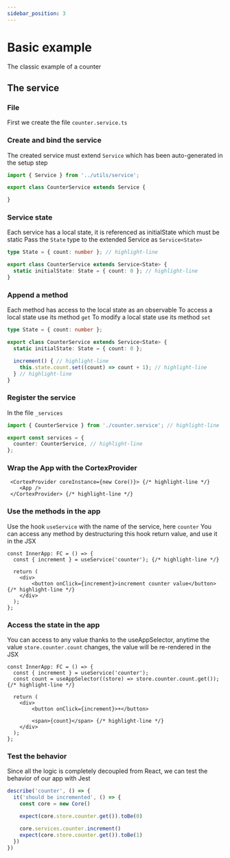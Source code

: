 ```yaml
---
sidebar_position: 3
---
```


# Basic example

The classic example of a counter

## The service

### File

First we create the file `counter.service.ts`

### Create and bind the service

The created service must extend `Service` which has been auto-generated in the setup step

```ts
import { Service } from '../utils/service';

export class CounterService extends Service {

}
```

### Service state

Each service has a local state, it is referenced as initialState which must be static
Pass the `State` type to the extended Service as `Service<State>`

```ts
type State = { count: number }; // highlight-line

export class CounterService extends Service<State> {
  static initialState: State = { count: 0 }; // highlight-line
}
```

### Append a method

Each method has access to the local state as an observable
To access a local state use its method `get`
To modify a local state use its method `set`

```ts
type State = { count: number };

export class CounterService extends Service<State> {
  static initialState: State = { count: 0 };

  increment() { // highlight-line
    this.state.count.set((count) => count + 1); // highlight-line
  } // highlight-line
}
```

### Register the service

In the file `_services`

```ts
import { CounterService } from './counter.service'; // highlight-line

export const services = {
  counter: CounterService, // highlight-line
};
```

### Wrap the App with the CortexProvider

```tsx
 <CortexProvider coreInstance={new Core()}> {/* highlight-line */}
    <App />
 </CortexProvider> {/* highlight-line */}
```

### Use the methods in the app

Use the hook `useService` with the name of the service, here `counter`
You can access any method by destructuring this hook return value, and use it in the JSX

```tsx
const InnerApp: FC = () => {
  const { increment } = useService('counter'); {/* highlight-line */}

  return (
    <div>
        <button onClick={increment}>increment counter value</button> {/* highlight-line */}
    </div>
  );
};
```

### Access the state in the app

You can access to any value thanks to the useAppSelector, anytime the value `store.counter.count` changes, the value will be re-rendered in the JSX

```tsx
const InnerApp: FC = () => {
  const { increment } = useService('counter');
  const count = useAppSelector((store) => store.counter.count.get());  {/* highlight-line */}

  return (
    <div>
        <button onClick={increment}>+</button>

        <span>{count}</span> {/* highlight-line */}
    </div>
  );
};
```

### Test the behavior

Since all the logic is completely decoupled from React, we can test the behavior of our app with Jest

```typescript
describe('counter', () => {
  it('should be incremented', () => {
    const core = new Core()

    expect(core.store.counter.get()).toBe(0)

    core.services.counter.increment()
    expect(core.store.counter.get()).toBe(1)
  })
}) 
```
